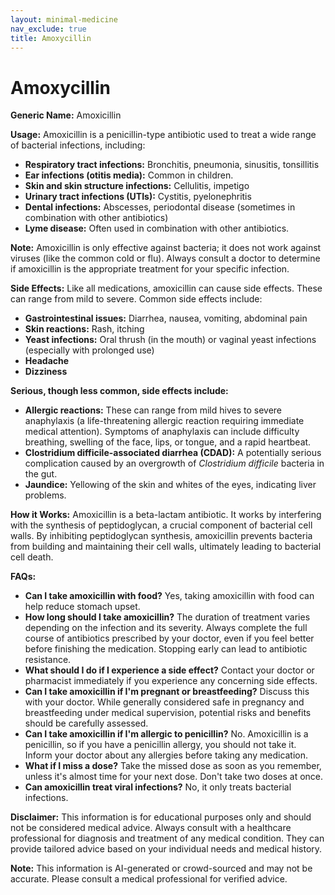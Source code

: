 ```yaml
---
layout: minimal-medicine
nav_exclude: true
title: Amoxycillin
---
```


# Amoxycillin

**Generic Name:** Amoxicillin

**Usage:** Amoxicillin is a penicillin-type antibiotic used to treat a wide range of bacterial infections, including:

* **Respiratory tract infections:** Bronchitis, pneumonia, sinusitis, tonsillitis
* **Ear infections (otitis media):**  Common in children.
* **Skin and skin structure infections:** Cellulitis, impetigo
* **Urinary tract infections (UTIs):** Cystitis, pyelonephritis
* **Dental infections:** Abscesses, periodontal disease (sometimes in combination with other antibiotics)
* **Lyme disease:** Often used in combination with other antibiotics.


**Note:** Amoxicillin is only effective against bacteria; it does not work against viruses (like the common cold or flu).  Always consult a doctor to determine if amoxicillin is the appropriate treatment for your specific infection.


**Side Effects:**  Like all medications, amoxicillin can cause side effects.  These can range from mild to severe. Common side effects include:

* **Gastrointestinal issues:** Diarrhea, nausea, vomiting, abdominal pain
* **Skin reactions:** Rash, itching
* **Yeast infections:**  Oral thrush (in the mouth) or vaginal yeast infections (especially with prolonged use)
* **Headache**
* **Dizziness**

**Serious, though less common, side effects include:**

* **Allergic reactions:** These can range from mild hives to severe anaphylaxis (a life-threatening allergic reaction requiring immediate medical attention). Symptoms of anaphylaxis can include difficulty breathing, swelling of the face, lips, or tongue, and a rapid heartbeat.
* **Clostridium difficile-associated diarrhea (CDAD):** A potentially serious complication caused by an overgrowth of *Clostridium difficile* bacteria in the gut.
* **Jaundice:** Yellowing of the skin and whites of the eyes, indicating liver problems.


**How it Works:** Amoxicillin is a beta-lactam antibiotic. It works by interfering with the synthesis of peptidoglycan, a crucial component of bacterial cell walls.  By inhibiting peptidoglycan synthesis, amoxicillin prevents bacteria from building and maintaining their cell walls, ultimately leading to bacterial cell death.


**FAQs:**

* **Can I take amoxicillin with food?** Yes, taking amoxicillin with food can help reduce stomach upset.
* **How long should I take amoxicillin?**  The duration of treatment varies depending on the infection and its severity.  Always complete the full course of antibiotics prescribed by your doctor, even if you feel better before finishing the medication. Stopping early can lead to antibiotic resistance.
* **What should I do if I experience a side effect?** Contact your doctor or pharmacist immediately if you experience any concerning side effects.
* **Can I take amoxicillin if I'm pregnant or breastfeeding?**  Discuss this with your doctor. While generally considered safe in pregnancy and breastfeeding under medical supervision, potential risks and benefits should be carefully assessed.
* **Can I take amoxicillin if I'm allergic to penicillin?** No. Amoxicillin is a penicillin, so if you have a penicillin allergy, you should not take it.  Inform your doctor about any allergies before taking any medication.
* **What if I miss a dose?** Take the missed dose as soon as you remember, unless it's almost time for your next dose.  Don't take two doses at once.
* **Can amoxicillin treat viral infections?** No, it only treats bacterial infections.

**Disclaimer:** This information is for educational purposes only and should not be considered medical advice.  Always consult with a healthcare professional for diagnosis and treatment of any medical condition.  They can provide tailored advice based on your individual needs and medical history.


**Note:** This information is AI-generated or crowd-sourced and may not be accurate. Please consult a medical professional for verified advice.